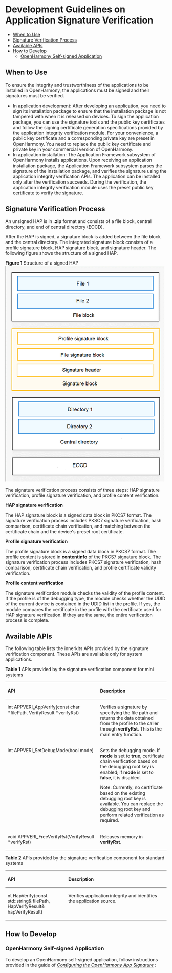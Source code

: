 # Development Guidelines on Application Signature Verification<a name="EN-US_TOPIC_0000001058671627"></a>

-   [When to Use](#section18502174174019)
-   [Signature Verification Process](#section554632717226)
-   [Available APIs](#section1633115419401)
-   [How to Develop](#section4207112818418)
    -   [OpenHarmony Self-signed Application](#section167151429133312)


## When to Use<a name="section18502174174019"></a>

To ensure the integrity and trustworthiness of the applications to be installed in OpenHarmony, the applications must be signed and their signatures must be verified.

-   In application development: After developing an application, you need to sign its installation package to ensure that the installation package is not tampered with when it is released on devices. To sign the application package, you can use the signature tools and the public key certificates and follow the signing certificate generation specifications provided by the application integrity verification module. For your convenience, a public key certificate and a corresponding private key are preset in OpenHarmony. You need to replace the public key certificate and private key in your commercial version of OpenHarmony.
-   In application installation: The Application Framework subsystem of OpenHarmony installs applications. Upon receiving an application installation package, the Application Framework subsystem parses the signature of the installation package, and verifies the signature using the application integrity verification APIs. The application can be installed only after the verification succeeds. During the verification, the application integrity verification module uses the preset public key certificate to verify the signature.

## Signature Verification Process<a name="section554632717226"></a>

An unsigned HAP is in  **.zip**  format and consists of a file block, central directory, and end of central directory \(EOCD\).

After the HAP is signed, a signature block is added between the file block and the central directory. The integrated signature block consists of a profile signature block, HAP signature block, and signature header. The following figure shows the structure of a signed HAP.

**Figure  1**  Structure of a signed HAP<a name="fig157962397486"></a>  
![](figure/structure-of-a-signed-hap.png "structure-of-a-signed-hap")

The signature verification process consists of three steps: HAP signature verification, profile signature verification, and profile content verification.

**HAP signature verification**

The HAP signature block is a signed data block in PKCS7 format. The signature verification process includes PKSC7 signature verification, hash comparison, certificate chain verification, and matching between the certificate chain and the device's preset root certificate.

**Profile signature verification**

The profile signature block is a signed data block in PKCS7 format. The profile content is stored in  **contentinfo**  of the PKCS7 signature block. The signature verification process includes PKCS7 signature verification, hash comparison, certificate chain verification, and profile certificate validity verification.

**Profile content verification**

The signature verification module checks the validity of the profile content. If the profile is of the debugging type, the module checks whether the UDID of the current device is contained in the UDID list in the profile. If yes, the module compares the certificate in the profile with the certificate used for HAP signature verification. If they are the same, the entire verification process is complete.

## Available APIs<a name="section1633115419401"></a>

The following table lists the innerkits APIs provided by the signature verification component. These APIs are available only for system applications.

**Table  1**  APIs provided by the signature verification component for mini systems

<a name="table1731550155318"></a>
<table><thead align="left"><tr id="row4419501537"><th class="cellrowborder" valign="top" width="57.38999999999999%" id="mcps1.2.3.1.1"><p id="p54150165315"><a name="p54150165315"></a><a name="p54150165315"></a>API</p>
</th>
<th class="cellrowborder" valign="top" width="42.61%" id="mcps1.2.3.1.2"><p id="p941150145313"><a name="p941150145313"></a><a name="p941150145313"></a>Description</p>
</th>
</tr>
</thead>
<tbody><tr id="row34145016535"><td class="cellrowborder" valign="top" width="57.38999999999999%" headers="mcps1.2.3.1.1 "><p id="p122711391160"><a name="p122711391160"></a><a name="p122711391160"></a>int APPVERI_AppVerify(const char *filePath, VerifyResult *verifyRst)</p>
</td>
<td class="cellrowborder" valign="top" width="42.61%" headers="mcps1.2.3.1.2 "><p id="p13562171015712"><a name="p13562171015712"></a><a name="p13562171015712"></a>Verifies a signature by specifying the file path and returns the data obtained from the profile to the caller through <strong id="b7884251078"><a name="b7884251078"></a><a name="b7884251078"></a>verifyRst</strong>. This is the main entry function.</p>
</td>
</tr>
<tr id="row1746172917474"><td class="cellrowborder" valign="top" width="57.38999999999999%" headers="mcps1.2.3.1.1 "><p id="p2131144717619"><a name="p2131144717619"></a><a name="p2131144717619"></a>int APPVERI_SetDebugMode(bool mode)</p>
</td>
<td class="cellrowborder" valign="top" width="42.61%" headers="mcps1.2.3.1.2 "><p id="p1577114614282"><a name="p1577114614282"></a><a name="p1577114614282"></a>Sets the debugging mode. If <strong id="b357165110811"><a name="b357165110811"></a><a name="b357165110811"></a>mode</strong> is set to <strong id="b425811565813"><a name="b425811565813"></a><a name="b425811565813"></a>true</strong>, certificate chain verification based on the debugging root key is enabled; if <strong id="b1846271515134"><a name="b1846271515134"></a><a name="b1846271515134"></a>mode</strong> is set to <strong id="b1646271551319"><a name="b1646271551319"></a><a name="b1646271551319"></a>false</strong>, it is disabled.</p>
<p id="p2431455765"><a name="p2431455765"></a><a name="p2431455765"></a>Note: Currently, no certificate based on the existing debugging root key is available. You can replace the debugging root key and perform related verification as required.</p>
</td>
</tr>
<tr id="row10992232154714"><td class="cellrowborder" valign="top" width="57.38999999999999%" headers="mcps1.2.3.1.1 "><p id="p685215538611"><a name="p685215538611"></a><a name="p685215538611"></a>void APPVERI_FreeVerifyRst(VerifyResult *verifyRst)</p>
</td>
<td class="cellrowborder" valign="top" width="42.61%" headers="mcps1.2.3.1.2 "><p id="p126575774517"><a name="p126575774517"></a><a name="p126575774517"></a>Releases memory in <strong id="b12392192921512"><a name="b12392192921512"></a><a name="b12392192921512"></a>verifyRst</strong>.</p>
</td>
</tr>
</tbody>
</table>

**Table  2**  APIs provided by the signature verification component for standard systems

<a name="table10383348161613"></a>
<table><thead align="left"><tr id="row9384114813161"><th class="cellrowborder" valign="top" width="37.66%" id="mcps1.2.3.1.1"><p id="p038411483162"><a name="p038411483162"></a><a name="p038411483162"></a>API</p>
</th>
<th class="cellrowborder" valign="top" width="62.339999999999996%" id="mcps1.2.3.1.2"><p id="p9384124871618"><a name="p9384124871618"></a><a name="p9384124871618"></a>Description</p>
</th>
</tr>
</thead>
<tbody><tr id="row11384194871614"><td class="cellrowborder" valign="top" width="37.66%" headers="mcps1.2.3.1.1 "><p id="p138411487168"><a name="p138411487168"></a><a name="p138411487168"></a>nt HapVerify(const std::string&amp; filePath, HapVerifyResult&amp; hapVerifyResult)</p>
</td>
<td class="cellrowborder" valign="top" width="62.339999999999996%" headers="mcps1.2.3.1.2 "><p id="p0384184810169"><a name="p0384184810169"></a><a name="p0384184810169"></a>Verifies application integrity and identifies the application source.</p>
</td>
</tr>
</tbody>
</table>

## How to Develop<a name="section4207112818418"></a>

### OpenHarmony Self-signed Application<a name="section167151429133312"></a>

To develop an OpenHarmony self-signed application, follow instructions provided in the guide of  [_Configuring the OpenHarmony App Signature_](https://gitee.com/openharmony/docs/blob/master/en/application-dev/quick-start/configuring-openharmony-app-signature.md) : 

